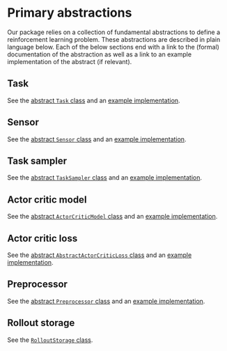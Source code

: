 # Primary abstractions

Our package relies on a collection of fundamental abstractions to define a reinforcement learning problem. These
abstractions are described in plain language below. Each of the below sections end with a link to the 
(formal) documentation of the abstraction as well as a link to an example implementation of the abstract (if relevant).

## Task
 
See the [abstract `Task` class](/api/rl_base/task/#task) 
and an [example implementation](/api/extensions/ai2thor/tasks/#objectnavtask).

## Sensor

See the [abstract `Sensor` class](/api/rl_base/sensor/#sensor) 
and an [example implementation](/api/extensions/ai2thor/tasks/#objectnavtask).

## Task sampler

See the [abstract `TaskSampler` class](/api/rl_base/task/#tasksampler) 
and an [example implementation](/api/extensions/ai2thor/task_samplers/#objectnavtasksampler).

## Actor critic model

See the [abstract `ActorCriticModel` class](/api/onpolicy_sync/policy/#actorcriticmodel) 
and an [example implementation](/api/extensions/ai2thor/task_samplers/#objectnavtasksampler).

## Actor critic loss

See the [abstract `AbstractActorCriticLoss` class](/api/onpolicy_sync/policy/#actorcriticmodel) 
and an [example implementation](/api/onpolicy_sync/losses/ppo/#ppo).

## Preprocessor

See the [abstract `Preprocessor` class](/api/rl_base/preprocessor/#preprocessor) 
and an [example implementation](/api/extensions/ai2thor/preprocessors/#resnetpreprocessorthor).

## Rollout storage

See the [`RolloutStorage` class](/api/onpolicy_sync/storage/#rolloutstorage).
```python
```